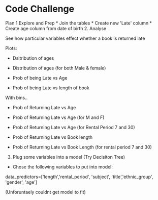 # Code Challenge

Plan
1.Explore and Prep
    * Join the tables
    * Create new 'Late' column
    * Create age column from date of birth
2. Analyse

See how particular variables effect whether a book is returned late

Plots:

* Dsitribution of ages
* Distribution of ages (for both Male & female)

* Prob of being Late vs Age
* Prob of being Late vs length of book

With bins..

* Prob of Returning Late vs Age
* Prob of Returning Late vs Age (for M and F)
* Prob of Returning Late vs Age (for Rental Period 7 and 30)

* Prob of Returning Late vs Book length
* Prob of Returning Late vs Book Length (for rental period 7 and 30)
    
    

3. Plug some variables into a model (Try Decisiton Tree)
* Chose the following variables to put into model:

data_predictors=['length','rental_period', 'subject', 'title','ethnic_group', 'gender', 'age']

(Unforuntaely couldnt get model to fit)
